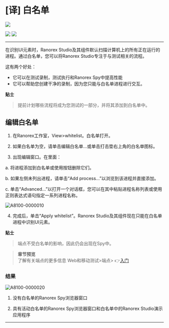 # [译] 白名单

[![](https://img.shields.io/badge/OfficialPage-ClickMe-blue.svg?longCache=true&style=flat-square)][0]  

[![](https://img.shields.io/badge/Translator-TaylorTaurus-42B983.svg?longCache=true&style=flat-square)](https://github.com/taylortaurus) 
![](https://img.shields.io/badge/TranslateTime-2019年9月10日-green.svg?longCache=true&style=flat-square)

---

在识别UI元素时，Ranorex Studio及其组件默认扫描计算机上的所有正在运行的进程。通过白名单，您可以将Ranorex Studio专注于与测试相关的流程。

这有两个好处：

- 它可以在测试录制，测试执行和Ranorex Spy中提高性能
- 它可以帮助您创建干净的录制，因为您只能与白名单进程进行交互。


**贴士**            
>提前计划哪些流程将成为您测试的一部分，并将其添加到白名单中。

## 编辑白名单
1. 在Ranorex工作室，View>whitelist。白名单打开。

2. 如果白名单为空，请单击编辑白名单...或单击打击垫右上角的白名单图标。

3. 出现编辑窗口。在里面：

a. 将进程添加到白名单或使用按钮删除它们。

b. 如果左侧未列出进程，请单击“Add process...”以浏览到该进程并直接添加。

c. 单击“Advanced...”以打开一个对话框，您可以在其中粘贴进程名称列表或使用正则表达式语句指定一系列进程名称。

![A8100-0000010](https://gitee.com/taylortaurus/RX_UserGuide_GitBook_Picbed/raw/master/whitelisting/A8100-0000010.png)


4. 完成后，单击“Apply whitelist”。Ranorex Studio及其组件现在只能在白名单进程中识别UI元素。

**贴士**                 
>端点不受白名单的影响，因此仍会出现在Spy中。

>**章节预览**          
了解有关端点的更多信息
Web和移动测试>端点> 👉[入门][1]

### **结果**  

![A8100-0000020](https://gitee.com/taylortaurus/RX_UserGuide_GitBook_Picbed/raw/master/whitelisting/A8100-0000020.png)

1. 没有白名单的Ranorex Spy浏览器窗口

2. 具有活动白名单的Ranorex Spy浏览器窗口和白名单中的Ranorex Studio演示应用程序


---

[0]: https://www.ranorex.com/help/latest/ranorex-studio-fundamentals/whitelisting/

[1]:.\web-mobile-testing\Endpoints\getting-started.html


